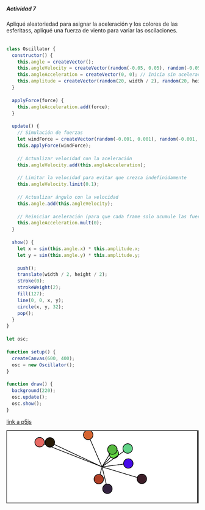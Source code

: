 ##### Actividad 7

Apliqué aleatoriedad para asignar la aceleración y los colores de las esferitass, apliqué una fuerza de viento para variar las oscilaciones.

```js

class Oscillator {
  constructor() {
    this.angle = createVector();
    this.angleVelocity = createVector(random(-0.05, 0.05), random(-0.05, 0.05));
    this.angleAcceleration = createVector(0, 0); // Inicia sin aceleración
    this.amplitude = createVector(random(20, width / 2), random(20, height / 2));
  }

  applyForce(force) {
    this.angleAcceleration.add(force);
  }

  update() {
    // Simulación de fuerzas
    let windForce = createVector(random(-0.001, 0.001), random(-0.001, 0.001)); // Fuerza aleatoria (viento)
    this.applyForce(windForce);

    // Actualizar velocidad con la aceleración
    this.angleVelocity.add(this.angleAcceleration);

    // Limitar la velocidad para evitar que crezca indefinidamente
    this.angleVelocity.limit(0.1);

    // Actualizar ángulo con la velocidad
    this.angle.add(this.angleVelocity);

    // Reiniciar aceleración (para que cada frame solo acumule las fuerzas del momento)
    this.angleAcceleration.mult(0);
  }

  show() {
    let x = sin(this.angle.x) * this.amplitude.x;
    let y = sin(this.angle.y) * this.amplitude.y;

    push();
    translate(width / 2, height / 2);
    stroke(0);
    strokeWeight(2);
    fill(127);
    line(0, 0, x, y);
    circle(x, y, 32);
    pop();
  }
}

let osc;

function setup() {
  createCanvas(600, 400);
  osc = new Oscillator();
}

function draw() {
  background(220);
  osc.update();
  osc.show();
}


```

[link a p5js](https://editor.p5js.org/MichaelZapataA/sketches/fCqHkwXbs)

![Resultado](../../../../assets/unit4/act7.png)